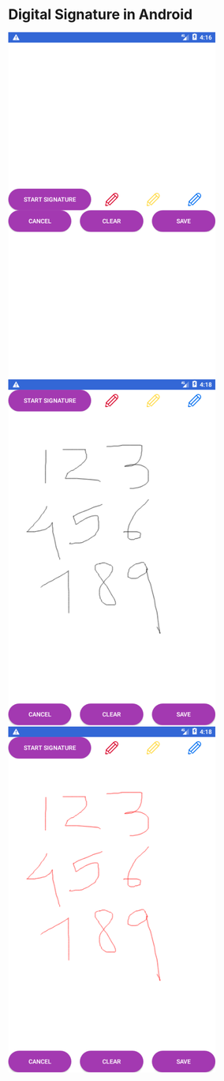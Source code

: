 # Digital Signature in Android
<a href="https://play.google.com/store/apps/details?id=com.recyclerviewstaggeredgridview">
<img src="https://github.com/mathikabi/easysignature/blob/master/Screenshot_1507718819.png" height="700">
<img src="https://github.com/mathikabi/easysignature/blob/master/Screenshot_1507718882.png" height="700">
<img src="https://github.com/mathikabi/easysignature/blob/master/Screenshot_1507718918.png" height="700"> </a>
